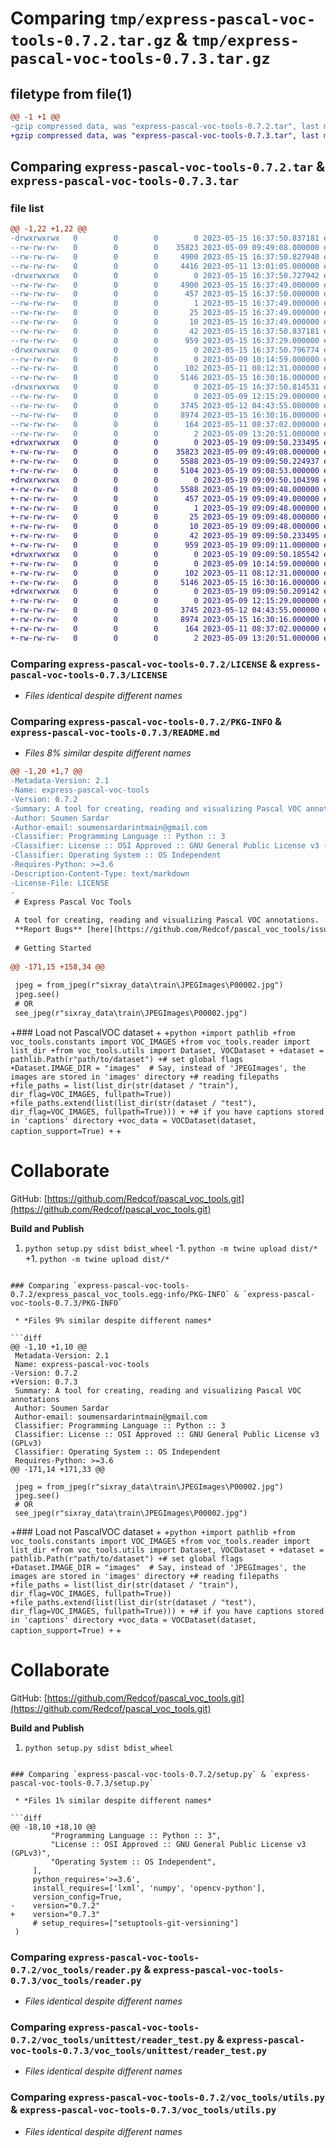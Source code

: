 # Comparing `tmp/express-pascal-voc-tools-0.7.2.tar.gz` & `tmp/express-pascal-voc-tools-0.7.3.tar.gz`

## filetype from file(1)

```diff
@@ -1 +1 @@
-gzip compressed data, was "express-pascal-voc-tools-0.7.2.tar", last modified: Mon May 15 16:37:50 2023, max compression
+gzip compressed data, was "express-pascal-voc-tools-0.7.3.tar", last modified: Fri May 19 09:09:50 2023, max compression
```

## Comparing `express-pascal-voc-tools-0.7.2.tar` & `express-pascal-voc-tools-0.7.3.tar`

### file list

```diff
@@ -1,22 +1,22 @@
-drwxrwxrwx   0        0        0        0 2023-05-15 16:37:50.837181 express-pascal-voc-tools-0.7.2/
--rw-rw-rw-   0        0        0    35823 2023-05-09 09:49:08.000000 express-pascal-voc-tools-0.7.2/LICENSE
--rw-rw-rw-   0        0        0     4900 2023-05-15 16:37:50.827940 express-pascal-voc-tools-0.7.2/PKG-INFO
--rw-rw-rw-   0        0        0     4416 2023-05-11 13:01:05.000000 express-pascal-voc-tools-0.7.2/README.md
-drwxrwxrwx   0        0        0        0 2023-05-15 16:37:50.727942 express-pascal-voc-tools-0.7.2/express_pascal_voc_tools.egg-info/
--rw-rw-rw-   0        0        0     4900 2023-05-15 16:37:49.000000 express-pascal-voc-tools-0.7.2/express_pascal_voc_tools.egg-info/PKG-INFO
--rw-rw-rw-   0        0        0      457 2023-05-15 16:37:50.000000 express-pascal-voc-tools-0.7.2/express_pascal_voc_tools.egg-info/SOURCES.txt
--rw-rw-rw-   0        0        0        1 2023-05-15 16:37:49.000000 express-pascal-voc-tools-0.7.2/express_pascal_voc_tools.egg-info/dependency_links.txt
--rw-rw-rw-   0        0        0       25 2023-05-15 16:37:49.000000 express-pascal-voc-tools-0.7.2/express_pascal_voc_tools.egg-info/requires.txt
--rw-rw-rw-   0        0        0       10 2023-05-15 16:37:49.000000 express-pascal-voc-tools-0.7.2/express_pascal_voc_tools.egg-info/top_level.txt
--rw-rw-rw-   0        0        0       42 2023-05-15 16:37:50.837181 express-pascal-voc-tools-0.7.2/setup.cfg
--rw-rw-rw-   0        0        0      959 2023-05-15 16:37:29.000000 express-pascal-voc-tools-0.7.2/setup.py
-drwxrwxrwx   0        0        0        0 2023-05-15 16:37:50.796774 express-pascal-voc-tools-0.7.2/voc_tools/
--rw-rw-rw-   0        0        0        0 2023-05-09 10:14:59.000000 express-pascal-voc-tools-0.7.2/voc_tools/__init__.py
--rw-rw-rw-   0        0        0      102 2023-05-11 08:12:31.000000 express-pascal-voc-tools-0.7.2/voc_tools/constants.py
--rw-rw-rw-   0        0        0     5146 2023-05-15 16:30:16.000000 express-pascal-voc-tools-0.7.2/voc_tools/reader.py
-drwxrwxrwx   0        0        0        0 2023-05-15 16:37:50.814531 express-pascal-voc-tools-0.7.2/voc_tools/unittest/
--rw-rw-rw-   0        0        0        0 2023-05-09 12:15:29.000000 express-pascal-voc-tools-0.7.2/voc_tools/unittest/__init__.py
--rw-rw-rw-   0        0        0     3745 2023-05-12 04:43:55.000000 express-pascal-voc-tools-0.7.2/voc_tools/unittest/reader_test.py
--rw-rw-rw-   0        0        0     8974 2023-05-15 16:30:16.000000 express-pascal-voc-tools-0.7.2/voc_tools/utils.py
--rw-rw-rw-   0        0        0      164 2023-05-11 08:37:02.000000 express-pascal-voc-tools-0.7.2/voc_tools/visulizer.py
--rw-rw-rw-   0        0        0        2 2023-05-09 13:20:51.000000 express-pascal-voc-tools-0.7.2/voc_tools/writer.py
+drwxrwxrwx   0        0        0        0 2023-05-19 09:09:50.233495 express-pascal-voc-tools-0.7.3/
+-rw-rw-rw-   0        0        0    35823 2023-05-09 09:49:08.000000 express-pascal-voc-tools-0.7.3/LICENSE
+-rw-rw-rw-   0        0        0     5588 2023-05-19 09:09:50.224937 express-pascal-voc-tools-0.7.3/PKG-INFO
+-rw-rw-rw-   0        0        0     5104 2023-05-19 09:08:53.000000 express-pascal-voc-tools-0.7.3/README.md
+drwxrwxrwx   0        0        0        0 2023-05-19 09:09:50.104398 express-pascal-voc-tools-0.7.3/express_pascal_voc_tools.egg-info/
+-rw-rw-rw-   0        0        0     5588 2023-05-19 09:09:48.000000 express-pascal-voc-tools-0.7.3/express_pascal_voc_tools.egg-info/PKG-INFO
+-rw-rw-rw-   0        0        0      457 2023-05-19 09:09:49.000000 express-pascal-voc-tools-0.7.3/express_pascal_voc_tools.egg-info/SOURCES.txt
+-rw-rw-rw-   0        0        0        1 2023-05-19 09:09:48.000000 express-pascal-voc-tools-0.7.3/express_pascal_voc_tools.egg-info/dependency_links.txt
+-rw-rw-rw-   0        0        0       25 2023-05-19 09:09:48.000000 express-pascal-voc-tools-0.7.3/express_pascal_voc_tools.egg-info/requires.txt
+-rw-rw-rw-   0        0        0       10 2023-05-19 09:09:48.000000 express-pascal-voc-tools-0.7.3/express_pascal_voc_tools.egg-info/top_level.txt
+-rw-rw-rw-   0        0        0       42 2023-05-19 09:09:50.233495 express-pascal-voc-tools-0.7.3/setup.cfg
+-rw-rw-rw-   0        0        0      959 2023-05-19 09:09:11.000000 express-pascal-voc-tools-0.7.3/setup.py
+drwxrwxrwx   0        0        0        0 2023-05-19 09:09:50.185542 express-pascal-voc-tools-0.7.3/voc_tools/
+-rw-rw-rw-   0        0        0        0 2023-05-09 10:14:59.000000 express-pascal-voc-tools-0.7.3/voc_tools/__init__.py
+-rw-rw-rw-   0        0        0      102 2023-05-11 08:12:31.000000 express-pascal-voc-tools-0.7.3/voc_tools/constants.py
+-rw-rw-rw-   0        0        0     5146 2023-05-15 16:30:16.000000 express-pascal-voc-tools-0.7.3/voc_tools/reader.py
+drwxrwxrwx   0        0        0        0 2023-05-19 09:09:50.209142 express-pascal-voc-tools-0.7.3/voc_tools/unittest/
+-rw-rw-rw-   0        0        0        0 2023-05-09 12:15:29.000000 express-pascal-voc-tools-0.7.3/voc_tools/unittest/__init__.py
+-rw-rw-rw-   0        0        0     3745 2023-05-12 04:43:55.000000 express-pascal-voc-tools-0.7.3/voc_tools/unittest/reader_test.py
+-rw-rw-rw-   0        0        0     8974 2023-05-15 16:30:16.000000 express-pascal-voc-tools-0.7.3/voc_tools/utils.py
+-rw-rw-rw-   0        0        0      164 2023-05-11 08:37:02.000000 express-pascal-voc-tools-0.7.3/voc_tools/visulizer.py
+-rw-rw-rw-   0        0        0        2 2023-05-09 13:20:51.000000 express-pascal-voc-tools-0.7.3/voc_tools/writer.py
```

### Comparing `express-pascal-voc-tools-0.7.2/LICENSE` & `express-pascal-voc-tools-0.7.3/LICENSE`

 * *Files identical despite different names*

### Comparing `express-pascal-voc-tools-0.7.2/PKG-INFO` & `express-pascal-voc-tools-0.7.3/README.md`

 * *Files 8% similar despite different names*

```diff
@@ -1,20 +1,7 @@
-Metadata-Version: 2.1
-Name: express-pascal-voc-tools
-Version: 0.7.2
-Summary: A tool for creating, reading and visualizing Pascal VOC annotations
-Author: Soumen Sardar
-Author-email: soumensardarintmain@gmail.com
-Classifier: Programming Language :: Python :: 3
-Classifier: License :: OSI Approved :: GNU General Public License v3 (GPLv3)
-Classifier: Operating System :: OS Independent
-Requires-Python: >=3.6
-Description-Content-Type: text/markdown
-License-File: LICENSE
-
 # Express Pascal Voc Tools
 
 A tool for creating, reading and visualizing Pascal VOC annotations.
 **Report Bugs** [here](https://github.com/Redcof/pascal_voc_tools/issues)
 
 # Getting Started
 
@@ -171,15 +158,34 @@
 
 jpeg = from_jpeg(r"sixray_data\train\JPEGImages\P00002.jpg")
 jpeg.see()
 # OR
 see_jpeg(r"sixray_data\train\JPEGImages\P00002.jpg")
 ```
 
+### Load not PascalVOC dataset
+
+```python
+import pathlib
+from voc_tools.constants import VOC_IMAGES
+from voc_tools.reader import list_dir
+from voc_tools.utils import Dataset, VOCDataset
+
+dataset = pathlib.Path(r"path/to/dataset")
+# set global flags
+Dataset.IMAGE_DIR = "images"  # Say, instead of 'JPEGImages', the images are stored in 'images' directory
+# reading filepaths
+file_paths = list(list_dir(str(dataset / "train"), dir_flag=VOC_IMAGES, fullpath=True))
+file_paths.extend(list(list_dir(str(dataset / "test"), dir_flag=VOC_IMAGES, fullpath=True)))
+
+# if you have captions stored in 'captions' directory
+voc_data = VOCDataset(dataset, caption_support=True)
+```
+
 # Collaborate
 
 GitHub: [https://github.com/Redcof/pascal_voc_tools.git](https://github.com/Redcof/pascal_voc_tools.git)
 
 **Build and Publish**
 
 1. `python setup.py sdist bdist_wheel`
-1. `python -m twine upload dist/*`
+1. `python -m twine upload dist/*`
```

### Comparing `express-pascal-voc-tools-0.7.2/express_pascal_voc_tools.egg-info/PKG-INFO` & `express-pascal-voc-tools-0.7.3/PKG-INFO`

 * *Files 9% similar despite different names*

```diff
@@ -1,10 +1,10 @@
 Metadata-Version: 2.1
 Name: express-pascal-voc-tools
-Version: 0.7.2
+Version: 0.7.3
 Summary: A tool for creating, reading and visualizing Pascal VOC annotations
 Author: Soumen Sardar
 Author-email: soumensardarintmain@gmail.com
 Classifier: Programming Language :: Python :: 3
 Classifier: License :: OSI Approved :: GNU General Public License v3 (GPLv3)
 Classifier: Operating System :: OS Independent
 Requires-Python: >=3.6
@@ -171,14 +171,33 @@
 
 jpeg = from_jpeg(r"sixray_data\train\JPEGImages\P00002.jpg")
 jpeg.see()
 # OR
 see_jpeg(r"sixray_data\train\JPEGImages\P00002.jpg")
 ```
 
+### Load not PascalVOC dataset
+
+```python
+import pathlib
+from voc_tools.constants import VOC_IMAGES
+from voc_tools.reader import list_dir
+from voc_tools.utils import Dataset, VOCDataset
+
+dataset = pathlib.Path(r"path/to/dataset")
+# set global flags
+Dataset.IMAGE_DIR = "images"  # Say, instead of 'JPEGImages', the images are stored in 'images' directory
+# reading filepaths
+file_paths = list(list_dir(str(dataset / "train"), dir_flag=VOC_IMAGES, fullpath=True))
+file_paths.extend(list(list_dir(str(dataset / "test"), dir_flag=VOC_IMAGES, fullpath=True)))
+
+# if you have captions stored in 'captions' directory
+voc_data = VOCDataset(dataset, caption_support=True)
+```
+
 # Collaborate
 
 GitHub: [https://github.com/Redcof/pascal_voc_tools.git](https://github.com/Redcof/pascal_voc_tools.git)
 
 **Build and Publish**
 
 1. `python setup.py sdist bdist_wheel`
```

### Comparing `express-pascal-voc-tools-0.7.2/setup.py` & `express-pascal-voc-tools-0.7.3/setup.py`

 * *Files 1% similar despite different names*

```diff
@@ -18,10 +18,10 @@
         "Programming Language :: Python :: 3",
         "License :: OSI Approved :: GNU General Public License v3 (GPLv3)",
         "Operating System :: OS Independent",
     ],
     python_requires='>=3.6',
     install_requires=['lxml', 'numpy', 'opencv-python'],
     version_config=True,
-    version="0.7.2"
+    version="0.7.3"
     # setup_requires=["setuptools-git-versioning"]
 )
```

### Comparing `express-pascal-voc-tools-0.7.2/voc_tools/reader.py` & `express-pascal-voc-tools-0.7.3/voc_tools/reader.py`

 * *Files identical despite different names*

### Comparing `express-pascal-voc-tools-0.7.2/voc_tools/unittest/reader_test.py` & `express-pascal-voc-tools-0.7.3/voc_tools/unittest/reader_test.py`

 * *Files identical despite different names*

### Comparing `express-pascal-voc-tools-0.7.2/voc_tools/utils.py` & `express-pascal-voc-tools-0.7.3/voc_tools/utils.py`

 * *Files identical despite different names*

